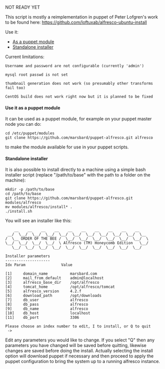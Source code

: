 NOT READY YET

This script is mostly a reimplementation in puppet of Peter Lofgren's work to be found here: https://github.com/loftuxab/alfresco-ubuntu-install

Use it:
* [As a puppet module](#puppetmodule)
* [Standalone installer](#standalone)

Current limitations:

	Username and password are not configurable (currently 'admin')

	mysql root passwd is not set

	thumbnail generation does not work (so presumably other transforms fail too)

	CentOS build does not work right now but it is planned to be fixed


#### <a name='puppetmodule'></a>Use it as a puppet module
It can be used as a puppet module, for example on your puppet master node 
you can do:

	cd /etc/puppet/modules
	git clone https://github.com/marsbard/puppet-alfresco.git alfresco

to make the module available for use in your puppet scripts.


#### <a name='standalone'></a>Standalone installer
It is also possible to install directly to a machine using a simple bash
installer script (replace "/path/to/base" with the path to a folder on 
the machine):
 
	mkdir -p /path/to/base 
	cd /path/to/base
	git clone https://github.com/marsbard/puppet-alfresco.git modules/alfresco
	mv modules/alfresco/install* .
	./install.sh


You will see an installer like this:

	    __    __    __    __    __    __    __    __    __    __
	 __/  \__/  \__/  \__/  \__/  \__/  \__/  \__/  \__/  \__/  \__
	/  \__ ORDER OF THE BEE /  \__/  \__/  \__/  \__/  \__/  \__/  \
	\__/  \__/  \__/  \__/  \ Alfresco (TM) Honeycomb Edition   \__/
	   \__/  \__/  \__/  \__/  \__/  \__/  \__/  \__/  \__/  \__/  

	Installer parameters
	--------------------
	Idx	Param                Value

	[1]     domain_name          marsbard.com
	[2]     mail_from_default    admin@localhost
	[3]     alfresco_base_dir    /opt/alfresco
	[4]     tomcat_home          /opt/alfresco/tomcat
	[5]     alfresco_version     4.2.f
	[6]     download_path        /opt/downloads
	[7]     db_user              alfresco
	[8]     db_pass              alfresco
	[9]     db_name              alfresco
	[10]    db_host              localhost
	[11]    db_port              3306

	Please choose an index number to edit, I to install, or Q to quit
	 -> 

Edit any parameters you would like to change. If you select "Q" then any parameters you have changed will be saved before quitting, likewise changes are saved before doing the install. Actually selecting the install option will download puppet if necessary and then proceed to apply the puppet configuration to bring the system up to a running alfresco instance.
